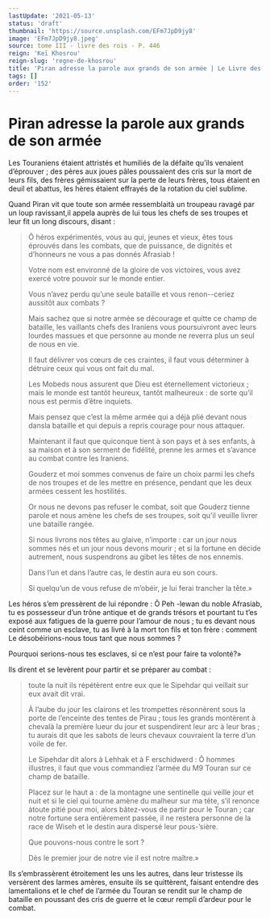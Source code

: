 ```yaml
---
lastUpdate: '2021-05-13'
status: 'draft'
thumbnail: 'https://source.unsplash.com/EFm7JpD9jy8'
image: 'EFm7JpD9jy8.jpeg'
source: tome III - livre des rois - P. 446
reign: 'Keï Khosrou'
reign-slug: 'regne-de-khosrou'
title: 'Piran adresse la parole aux grands de son armée | Le Livre des Rois | Shâhnâmeh'
tags: []
order: '152'
---
```


# Piran adresse la parole aux grands de son armée

Les Touraniens étaient attristés et humiliés de la défaite qu’ils venaient d’éprouver ; des pères aux joues pâles poussaient des cris sur la mort de leurs fils, des frères gémissaient sur la perte de leurs frères, tous étaient en deuil et abattus, les hères étaient effrayés de la rotation du ciel sublime.

Quand Piran vit que toute son armée ressemblaità un troupeau ravagé par un loup ravissant,il appela auprès de lui tous les chefs de ses troupes et leur fit un long discours, disant :

> Ô héros expérimentés, vous au qui, jeunes et vieux, êtes tous éprouvés dans les combats, que de puissance, de dignités et d’honneurs ne vous a pas donnés Afrasiab !
>
> Votre nom est environné de la gloire de vos victoires, vous avez exercé votre pouvoir sur le monde entier.
>
> Vous n’avez perdu qu’une seule bataille et vous renon--ceriez aussitôt aux combats ?
>
> Mais sachez que si notre armée se décourage et quitte ce champ de bataille, les vaillants chefs des Iraniens vous poursuivront avec leurs lourdes massues et que personne au monde ne reverra plus un seul de nous en vie.
>
> Il faut délivrer vos cœurs de ces craintes, il faut vous déterminer à détruire ceux qui vous ont fait du mal.
>
> Les Mobeds nous assurent que Dieu est éternellement victorieux ; mais le monde est tantôt heureux, tantôt malheureux : de sorte qu’il nous est permis d’être inquiets.
>
> Mais pensez que c’est la même armée qui a déjà plié devant nous dansla bataille et qui depuis a repris courage pour nous attaquer.
>
> Maintenant il faut que quiconque tient à son pays et à ses enfants, à sa maison et à son serment de fidélité, prenne les armes et s’avance au combat contre les Iraniens.
>
> Gouderz et moi sommes convenus de faire un choix parmi les chefs de nos troupes et de les mettre en présence, pendant que les deux armées cessent les hostilités.
>
> Or nous ne devons pas refuser le combat, soit que Gouderz tienne parole et nous amène les chefs de ses troupes, soit qu’il veuille livrer une bataille rangée.
>
> Si nous livrons nos têtes au glaive, n’importe : car un jour nous sommes nés et un jour nous devons mourir ; et si la fortune en décide autrement, nous suspendrons au gibet les têtes de nos ennemis.
>
> Dans l’un et dans l’autre cas, le destin aura eu son cours.
>
> Si quelqu’un de vous refuse de m’obéir, je lui ferai trancher la tête.»

Les héros s’em pressèrent de lui répondre : Ô Peh -lewan du noble Afrasiab, tu es possesseur d’un trône antique et de grands trésors et pourtant tu t’es exposé aux fatigues de la guerre pour l’amour de nous ; tu es devant nous ceint comme un esclave, tu as livré à la mort ton fils et ton frère : comment Le désobéirions-nous tous tant que nous sommes ?

Pourquoi serions-nous tes esclaves, si ce n’est pour faire ta volonté?»

Ils dirent et se levèrent pour partir et se préparer au combat :

> toute la nuit ils répétèrent entre eux que le Sipehdar qui veillait sur eux avait dit vrai.
>
> À l’aube du jour les clairons et les trompettes résonnèrent sous la porte de l’enceinte des tentes de Pirau ; tous les grands montèrent à chevalà la première lueur du jour et suspendirent leur arc à leur bras ; tu aurais dit que les sabots de leurs chevaux couvraient la terre d’un voile de fer.
>
> Le Sipehdar dit alors à Lehhak et à F erschidwerd : Ô hommes illustres, il faut que vous commandiez l’armée du M9 Touran sur ce champ de bataille.
>
> Placez sur le haut a : de la montagne une sentinelle qui veille jour et nuit et si le ciel qui tourne amène du malheur sur ma tête, s’il renonce àtoute pitié pour moi, alors bâtez-vous de partir pour le Touran ; car notre fortune sera entièrement passée, il ne restera personne de la race de Wiseh et le destin aura dispersé leur pous-’sière.
>
> Que pouvons-nous contre le sort ?
>
> Dès le premier jour de notre vie il est notre maître.»

Ils s’embrassèrent étroitement les uns les autres, dans leur tristesse ils versèrent des larmes amères, ensuite ils se quittèrent, faisant entendre des lamentalions et le chef de l’armée du Touran se rendit sur le champ de bataille en poussant des cris de guerre et le cœur rempli d’ardeur pour le combat.
